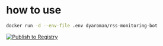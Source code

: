 # how to use

```sh
docker run -d --env-file .env dyaroman/rss-monitoring-bot
```

[![Publish to Registry](https://github.com/dyaroman/rss-monitoring-bot/workflows/Publish%20to%20Registry/badge.svg)](https://github.com/dyaroman/rss-monitoring-bot/actions?query=workflow%3A%22Publish+to+Registry%22)
